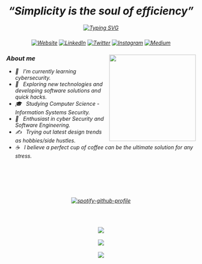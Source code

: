 ###
<h1 align="center"><i>“Simplicity is the soul of efficiency”<i></h1>

<div align="center">
  
  [![Typing SVG](https://readme-typing-svg.demolab.com?font=Fira+Code&pause=1000&color=FF008F&width=435&lines=Helllllllllllo+peooooooople+%3C3+!!!;Welcome+to+my+GitHub+profile+%3C3;i+am+wafa+yet+some+like+to+call+me+nesrine%2C;A+passionate+CS+person+from+Algeria+!!!;i+would+love+to+collaborate+in+projects+with+you)](https://git.io/typing-svg) 
  
  </div>
  

###
  
###
<!-- Social badges -->
<p align="center">
  <a href="[Your Website URL]"><img alt="Website" src="https://img.shields.io/badge/Website-[Your Website Color]?style=flat-square&logo=google-chrome&logoColor=white"></a>
  <a href="[https://www.linkedin.com/in/wafa-nesrine-benyettou-726b25215/]"><img alt="LinkedIn" src="https://img.shields.io/badge/LinkedIn-[Your LinkedIn Color]?style=flat-square&logo=linkedin&logoColor=white"></a>
  <a href="[https://twitter.com/WafaoBen]"><img alt="Twitter" src="https://img.shields.io/badge/Twitter-[Your Twitter Color]?style=flat-square&logo=twitter&logoColor=white"></a>
  <a href="[Your Instagram URL]"><img alt="Instagram" src="https://img.shields.io/badge/Instagram-[Your Instagram Color]?style=flat-square&logo=instagram&logoColor=white"></a>
  <a href="[Your Medium URL]"><img alt="Medium" src="https://img.shields.io/badge/Medium-[Your Medium Color]?style=flat-square&logo=medium&logoColor=white"></a>
</p>

###

<img align='right' src="https://media.giphy.com/media/AIAkw0wxZE9zgaXfIc/giphy-downsized-large.gif" width="230">
  
### About me 
  - 🔭 &nbsp; I’m currently learning cybersecurity.
  - 🤔 &nbsp; Exploring new technologies and developing software solutions and quick hacks.
  - 🎓 &nbsp; Studying Computer Science - Information Systems Security.
  - 🌱 &nbsp; Enthusiast in cyber Security and Software Engineering.  
  - ✍️ &nbsp; Trying out latest design trends as hobbies/side hustles.
  - ☕ &nbsp; I believe a perfect cup of coffee can be the ultimate solution for any stress. 

</br>

  
###
  
###

### 

<div align="center">
 
  
</br>
</br>

[![spotify-github-profile](https://spotify-github-profile.vercel.app/api/view?uid=31uknioe7rdafykr6gowc5ueskd4&cover_image=true&theme=default&show_offline=true&background_color=121212&interchange=false&bar_color=53b14f&bar_color_cover=false)](https://github.com/kittinan/spotify-github-profile)

</br>
</br>


![](https://github-readme-stats.vercel.app/api?username=WafaBenyettou&theme=dracula&hide_border=false&include_all_commits=false&count_private=false)<br/><br/>
 ![](https://github-readme-streak-stats.herokuapp.com/?user=WafaBenyettou&theme=dracula&hide_border=false)<br/><br/>
 ![](https://github-readme-stats.vercel.app/api/top-langs/?username=WafaBenyettou&theme=dracula&hide_border=false&include_all_commits=false&count_private=false&layout=compact)<br/><br/>
  
  
  <br/>


  </div>
  
 ###
  
